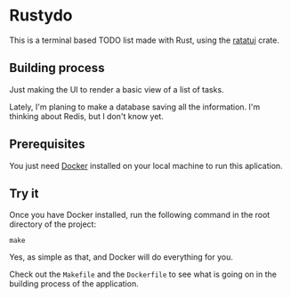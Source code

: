 # Rustydo

This is a terminal based TODO list made with Rust, using the [ratatui](https://ratatui.rs/) crate.

## Building process

Just making the UI to render a basic view of a list of tasks.

Lately, I'm planing to make a database saving all the information. I'm thinking about Redis, but I don't know yet.

## Prerequisites

You just need [Docker](https://www.docker.com/) installed on your local machine to run this aplication.

## Try it

Once you have Docker installed, run the following command in the root directory of the project:
```shell
make
```
Yes, as simple as that, and Docker will do everything for you.

Check out the `Makefile` and the `Dockerfile` to see what is going on in the building process of the application.
